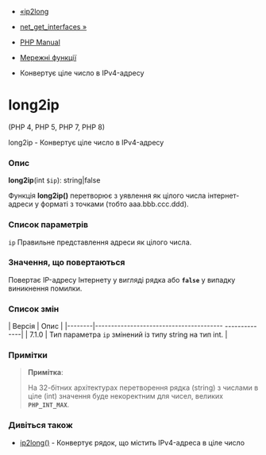 - [«ip2long](function.ip2long.md)
- [net_get_interfaces »](function.net-get-interfaces.md)

- [PHP Manual](index.md)
- [Мережні функції](ref.network.md)
- Конвертує ціле число в IPv4-адресу

# long2ip

(PHP 4, PHP 5, PHP 7, PHP 8)

long2ip - Конвертує ціле число в IPv4-адресу

### Опис

**long2ip**(int `$ip`): string\|false

Функція **long2ip()** перетворює з уявлення як цілого числа
інтернет-адреси у форматі з точками (тобто aaa.bbb.ccc.ddd).

### Список параметрів

`ip`
Правильне представлення адреси як цілого числа.

### Значення, що повертаються

Повертає IP-адресу Інтернету у вигляді рядка або **`false`** у випадку
виникнення помилки.

### Список змін

| Версія | Опис |
|--------|---------------------------------------- --------------|
| 7.1.0 | Тип параметра `ip` змінений із типу string на тип int. |

### Примітки

> **Примітка**:
>
> На 32-бітних архітектурах перетворення рядка (string) з числами в
> ціле (int) значення буде некоректним для чисел, великих
> **`PHP_INT_MAX`**.

### Дивіться також

- [ip2long()](function.ip2long.md) - Конвертує рядок, що містить
IPv4-адреса в ціле число
